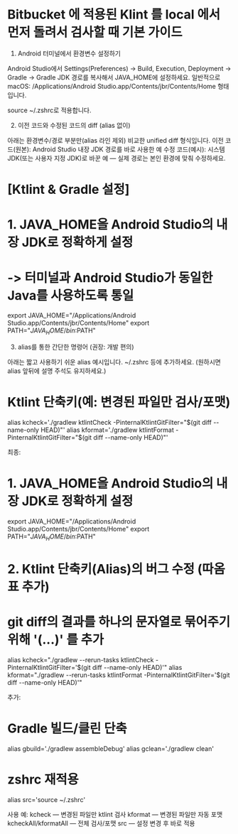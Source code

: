 # Bitbucket 에 적용된 Klint 를 local 에서 먼저 돌려서 검사할 때 기본 가이드


1) Android 터미널에서 환경변수 설정하기 

Android Studio에서 Settings(Preferences) → Build, Execution, Deployment → Gradle → Gradle JDK 경로를 복사해서 JAVA_HOME에 설정하세요. 
일반적으로 macOS: /Applications/Android Studio.app/Contents/jbr/Contents/Home 형태입니다.

source ~/.zshrc로 적용합니다.

2) 이전 코드와 수정된 코드의 diff (alias 없이)

아래는 환경변수/경로 부분만(alias 라인 제외) 비교한 unified diff 형식입니다.
이전 코드(원본): Android Studio 내장 JDK 경로를 바로 사용한 예
수정 코드(예시): 시스템 JDK(또는 사용자 지정 JDK)로 바꾼 예 — 실제 경로는 본인 환경에 맞춰 수정하세요.

 # [Ktlint & Gradle 설정]

# 1. JAVA_HOME을 Android Studio의 내장 JDK로 정확하게 설정
#    -> 터미널과 Android Studio가 동일한 Java를 사용하도록 통일
export JAVA_HOME="/Applications/Android Studio.app/Contents/jbr/Contents/Home"
export PATH="$JAVA_HOME/bin:$PATH"


3) alias를 통한 간단한 명령어 (권장: 개발 편의)

아래는 짧고 사용하기 쉬운 alias 예시입니다. ~/.zshrc 등에 추가하세요. (원하시면 alias 앞뒤에 설명 주석도 유지하세요.)

# Ktlint 단축키(예: 변경된 파일만 검사/포맷)
alias kcheck='./gradlew ktlintCheck -PinternalKtlintGitFilter="$(git diff --name-only HEAD)"'
alias kformat='./gradlew ktlintFormat -PinternalKtlintGitFilter="$(git diff --name-only HEAD)"'


최종:

# 1. JAVA_HOME을 Android Studio의 내장 JDK로 정확하게 설정
export JAVA_HOME="/Applications/Android Studio.app/Contents/jbr/Contents/Home"
export PATH="$JAVA_HOME/bin:$PATH"

# 2. Ktlint 단축키(Alias)의 버그 수정 (따옴표 추가)
# git diff의 결과를 하나의 문자열로 묶어주기 위해 '(...)' 를 추가
alias kcheck="./gradlew --rerun-tasks ktlintCheck -PinternalKtlintGitFilter='$(git diff --name-only HEAD)'"
alias kformat="./gradlew --rerun-tasks ktlintFormat -PinternalKtlintGitFilter='$(git diff --name-only HEAD)'"



추가:
# Gradle 빌드/클린 단축
alias gbuild='./gradlew assembleDebug'
alias gclean='./gradlew clean'

# zshrc 재적용
alias src='source ~/.zshrc'

사용 예:
kcheck — 변경된 파일만 ktlint 검사
kformat — 변경된 파일만 자동 포맷
kcheckAll/kformatAll — 전체 검사/포맷
src — 설정 변경 후 바로 적용
